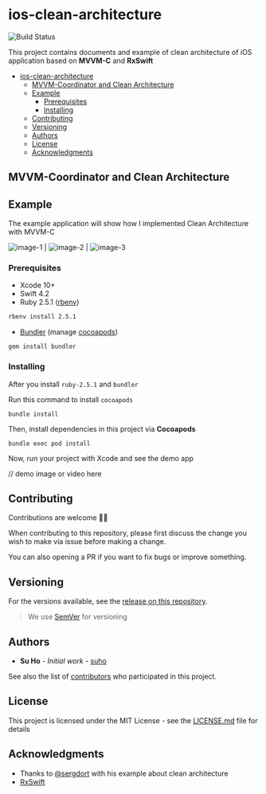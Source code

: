 # ios-clean-architecture
![Build Status](https://travis-ci.org/suho/ios-clean-architecture.svg?branch=master)

This project contains documents and example of clean architecture of iOS application based on **MVVM-C** and **RxSwift**

- [ios-clean-architecture](#ios-clean-architecture)
  - [MVVM-Coordinator and Clean Architecture](#mvvm-coordinator-and-clean-architecture)
  - [Example](#example)
    - [Prerequisites](#prerequisites)
    - [Installing](#installing)
  - [Contributing](#contributing)
  - [Versioning](#versioning)
  - [Authors](#authors)
  - [License](#license)
  - [Acknowledgments](#acknowledgments)

## MVVM-Coordinator and Clean Architecture



## Example

The example application will show how I implemented Clean Architecture with MVVM-C

![image-1] | ![image-2] | ![image-3]

### Prerequisites

- Xcode 10+
- Swift 4.2
- Ruby 2.5.1 ([rbenv][rbenv])

```bash
rbenv install 2.5.1
```

- [Bundler][bundler] (manage [cocoapods][cocoapods])

```base
gem install bundler
```

### Installing

After you install `ruby-2.5.1` and `bundler`

Run this command to install `cocoapods`

```base
bundle install
```

Then, install dependencies in this project via **Cocoapods**

```base
bundle exec pod install
```

Now, run your project with Xcode and see the demo app

// demo image or video here

## Contributing

Contributions are welcome 🎉🎊

When contributing to this repository, please first discuss the change you wish to make via issue before making a change.

You can also opening a PR if you want to fix bugs or improve something.

## Versioning

For the versions available, see the [release on this repository][releases]. 

> We use [SemVer](http://semver.org/) for versioning

## Authors

* **Su Ho** - *Initial work* - [suho][suho]

See also the list of [contributors][contributors] who participated in this project.

## License

This project is licensed under the MIT License - see the [LICENSE.md][license] file for details

## Acknowledgments

* Thanks to [@sergdort][sergdort] with his example about clean architecture
* [RxSwift][rxswift]

[releases]: https://github.com/suho/ios-clean-architecture/releases
[suho]: https://github.com/suho
[contributors]: https://github.com/suho/ios-clean-architecture/contributors
[license]: ./LICENSE.md
[bundler]: https://bundler.io/
[rbenv]: https://github.com/rbenv/rbenv
[cocoapods]: https://cocoapods.org/
[fastlane]: https://fastlane.tools/
[sergdort]: https://github.com/sergdort
[rxswift]: https://github.com/ReactiveX/RxSwift
[image-1]: ./screenshots/add_task_framed.png
[image-2]: ./screenshots/settings_framed.png
[image-3]: ./screenshots/today_tasks_framed.png